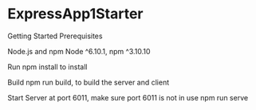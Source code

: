 ﻿# ExpressApp1Starter
Getting Started
Prerequisites

Node.js and npm Node ^6.10.1, npm ^3.10.10

Run npm install to install 

Build 
npm run build, to build the server and client 

Start Server at port 6011, make sure port 6011 is not in use
npm run serve


